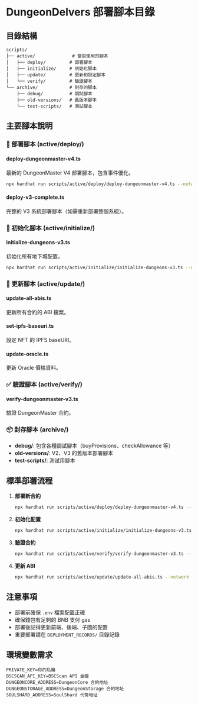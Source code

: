 # DungeonDelvers 部署腳本目錄

## 目錄結構

```
scripts/
├── active/              # 當前使用的腳本
│   ├── deploy/         # 部署腳本
│   ├── initialize/     # 初始化腳本
│   ├── update/         # 更新和設定腳本
│   └── verify/         # 驗證腳本
└── archive/            # 封存的腳本
    ├── debug/          # 調試腳本
    ├── old-versions/   # 舊版本腳本
    └── test-scripts/   # 測試腳本
```

## 主要腳本說明

### 🚀 部署腳本 (active/deploy/)

#### deploy-dungeonmaster-v4.ts
最新的 DungeonMaster V4 部署腳本，包含事件優化。

```bash
npx hardhat run scripts/active/deploy/deploy-dungeonmaster-v4.ts --network bsc
```

#### deploy-v3-complete.ts
完整的 V3 系統部署腳本（如需重新部署整個系統）。

### 🎯 初始化腳本 (active/initialize/)

#### initialize-dungeons-v3.ts
初始化所有地下城配置。

```bash
npx hardhat run scripts/active/initialize/initialize-dungeons-v3.ts --network bsc
```

### 🔧 更新腳本 (active/update/)

#### update-all-abis.ts
更新所有合約的 ABI 檔案。

#### set-ipfs-baseuri.ts
設定 NFT 的 IPFS baseURI。

#### update-oracle.ts
更新 Oracle 價格資料。

### ✅ 驗證腳本 (active/verify/)

#### verify-dungeonmaster-v3.ts
驗證 DungeonMaster 合約。

### 📦 封存腳本 (archive/)

- **debug/**: 包含各種調試腳本（buyProvisions、checkAllowance 等）
- **old-versions/**: V2、V3 的舊版本部署腳本
- **test-scripts/**: 測試用腳本

## 標準部署流程

1. **部署新合約**
   ```bash
   npx hardhat run scripts/active/deploy/deploy-dungeonmaster-v4.ts --network bsc
   ```

2. **初始化配置**
   ```bash
   npx hardhat run scripts/active/initialize/initialize-dungeons-v3.ts --network bsc
   ```

3. **驗證合約**
   ```bash
   npx hardhat run scripts/active/verify/verify-dungeonmaster-v3.ts --network bsc
   ```

4. **更新 ABI**
   ```bash
   npx hardhat run scripts/active/update/update-all-abis.ts --network bsc
   ```

## 注意事項

- 部署前確保 `.env` 檔案配置正確
- 確保錢包有足夠的 BNB 支付 gas
- 部署後記得更新前端、後端、子圖的配置
- 重要部署請在 `DEPLOYMENT_RECORDS/` 目錄記錄

## 環境變數需求

```env
PRIVATE_KEY=你的私鑰
BSCSCAN_API_KEY=BSCScan API 金鑰
DUNGEONCORE_ADDRESS=DungeonCore 合約地址
DUNGEONSTORAGE_ADDRESS=DungeonStorage 合約地址
SOULSHARD_ADDRESS=SoulShard 代幣地址
```